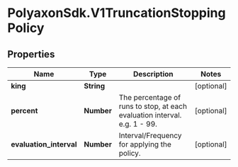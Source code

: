 # PolyaxonSdk.V1TruncationStoppingPolicy

## Properties
Name | Type | Description | Notes
------------ | ------------- | ------------- | -------------
**king** | **String** |  | [optional] 
**percent** | **Number** | The percentage of runs to stop, at each evaluation interval. e.g. 1 - 99. | [optional] 
**evaluation_interval** | **Number** | Interval/Frequency for applying the policy. | [optional] 


